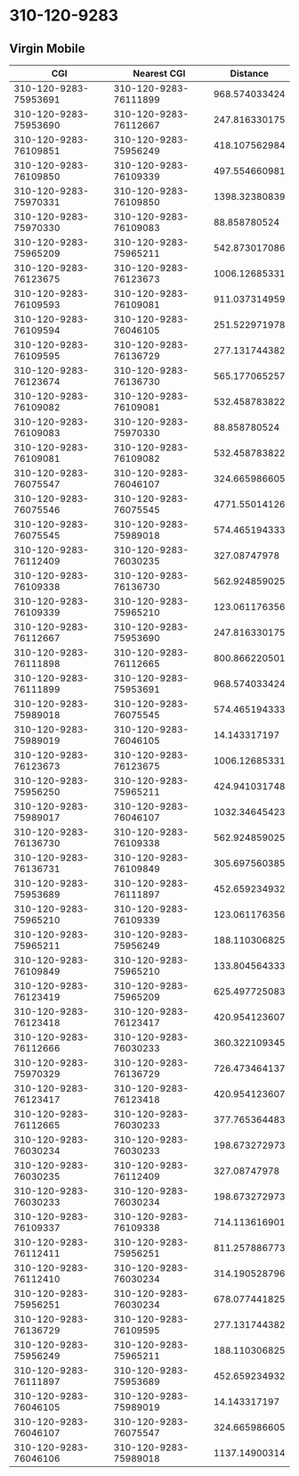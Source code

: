 # 310-120-9283
## Virgin Mobile


| CGI | Nearest CGI | Distance |
|-----|-------------|----------|
| 310-120-9283-75953691 | 310-120-9283-76111899 | 968.574033424 |
| 310-120-9283-75953690 | 310-120-9283-76112667 | 247.816330175 |
| 310-120-9283-76109851 | 310-120-9283-75956249 | 418.107562984 |
| 310-120-9283-76109850 | 310-120-9283-76109339 | 497.554660981 |
| 310-120-9283-75970331 | 310-120-9283-76109850 | 1398.32380839 |
| 310-120-9283-75970330 | 310-120-9283-76109083 | 88.858780524 |
| 310-120-9283-75965209 | 310-120-9283-75965211 | 542.873017086 |
| 310-120-9283-76123675 | 310-120-9283-76123673 | 1006.12685331 |
| 310-120-9283-76109593 | 310-120-9283-76109081 | 911.037314959 |
| 310-120-9283-76109594 | 310-120-9283-76046105 | 251.522971978 |
| 310-120-9283-76109595 | 310-120-9283-76136729 | 277.131744382 |
| 310-120-9283-76123674 | 310-120-9283-76136730 | 565.177065257 |
| 310-120-9283-76109082 | 310-120-9283-76109081 | 532.458783822 |
| 310-120-9283-76109083 | 310-120-9283-75970330 | 88.858780524 |
| 310-120-9283-76109081 | 310-120-9283-76109082 | 532.458783822 |
| 310-120-9283-76075547 | 310-120-9283-76046107 | 324.665986605 |
| 310-120-9283-76075546 | 310-120-9283-76075545 | 4771.55014126 |
| 310-120-9283-76075545 | 310-120-9283-75989018 | 574.465194333 |
| 310-120-9283-76112409 | 310-120-9283-76030235 | 327.08747978 |
| 310-120-9283-76109338 | 310-120-9283-76136730 | 562.924859025 |
| 310-120-9283-76109339 | 310-120-9283-75965210 | 123.061176356 |
| 310-120-9283-76112667 | 310-120-9283-75953690 | 247.816330175 |
| 310-120-9283-76111898 | 310-120-9283-76112665 | 800.866220501 |
| 310-120-9283-76111899 | 310-120-9283-75953691 | 968.574033424 |
| 310-120-9283-75989018 | 310-120-9283-76075545 | 574.465194333 |
| 310-120-9283-75989019 | 310-120-9283-76046105 | 14.143317197 |
| 310-120-9283-76123673 | 310-120-9283-76123675 | 1006.12685331 |
| 310-120-9283-75956250 | 310-120-9283-75965211 | 424.941031748 |
| 310-120-9283-75989017 | 310-120-9283-76046107 | 1032.34645423 |
| 310-120-9283-76136730 | 310-120-9283-76109338 | 562.924859025 |
| 310-120-9283-76136731 | 310-120-9283-76109849 | 305.697560385 |
| 310-120-9283-75953689 | 310-120-9283-76111897 | 452.659234932 |
| 310-120-9283-75965210 | 310-120-9283-76109339 | 123.061176356 |
| 310-120-9283-75965211 | 310-120-9283-75956249 | 188.110306825 |
| 310-120-9283-76109849 | 310-120-9283-75965210 | 133.804564333 |
| 310-120-9283-76123419 | 310-120-9283-75965209 | 625.497725083 |
| 310-120-9283-76123418 | 310-120-9283-76123417 | 420.954123607 |
| 310-120-9283-76112666 | 310-120-9283-76030233 | 360.322109345 |
| 310-120-9283-75970329 | 310-120-9283-76136729 | 726.473464137 |
| 310-120-9283-76123417 | 310-120-9283-76123418 | 420.954123607 |
| 310-120-9283-76112665 | 310-120-9283-76030233 | 377.765364483 |
| 310-120-9283-76030234 | 310-120-9283-76030233 | 198.673272973 |
| 310-120-9283-76030235 | 310-120-9283-76112409 | 327.08747978 |
| 310-120-9283-76030233 | 310-120-9283-76030234 | 198.673272973 |
| 310-120-9283-76109337 | 310-120-9283-76109338 | 714.113616901 |
| 310-120-9283-76112411 | 310-120-9283-75956251 | 811.257886773 |
| 310-120-9283-76112410 | 310-120-9283-76030234 | 314.190528796 |
| 310-120-9283-75956251 | 310-120-9283-76030234 | 678.077441825 |
| 310-120-9283-76136729 | 310-120-9283-76109595 | 277.131744382 |
| 310-120-9283-75956249 | 310-120-9283-75965211 | 188.110306825 |
| 310-120-9283-76111897 | 310-120-9283-75953689 | 452.659234932 |
| 310-120-9283-76046105 | 310-120-9283-75989019 | 14.143317197 |
| 310-120-9283-76046107 | 310-120-9283-76075547 | 324.665986605 |
| 310-120-9283-76046106 | 310-120-9283-75989018 | 1137.14900314 |
